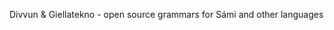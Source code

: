 Divvun & Giellatekno - open source grammars for Sámi and other languages
































































